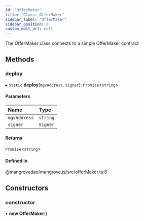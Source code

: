 ```yaml
---
id: "OfferMaker"
title: "Class: OfferMaker"
sidebar_label: "OfferMaker"
sidebar_position: 0
custom_edit_url: null
---
```


The OfferMaker class connects to a simple OfferMaker contract

## Methods

### <a id="deploy" name="deploy"></a> deploy

▸ `Static` **deploy**(`mgvAddress`, `signer`): `Promise`<`string`\>

#### Parameters

| Name | Type |
| :------ | :------ |
| `mgvAddress` | `string` |
| `signer` | `Signer` |

#### Returns

`Promise`<`string`\>

#### Defined in

@mangrovedao/mangrove.js/src/offerMaker.ts:8

## Constructors

### <a id="constructor" name="constructor"></a> constructor

• **new OfferMaker**()
